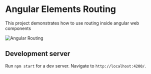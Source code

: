 # Angular Elements Routing
This project demonstrates how to use routing inside angular web components

![Angular Routing](https://media.giphy.com/media/Md53KZwwrH7HKYmPYa/giphy.gif)

## Development server
Run `npm start` for a dev server. Navigate to `http://localhost:4200/`. 
